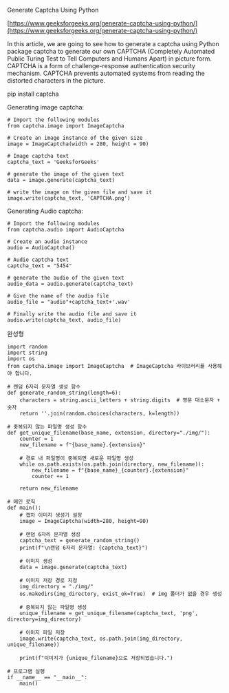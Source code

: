 
Generate Captcha Using Python

[https://www.geeksforgeeks.org/generate-captcha-using-python/](https://www.geeksforgeeks.org/generate-captcha-using-python/)


In this article, we are going to see how to generate a captcha using Python package captcha to generate our own CAPTCHA (Completely Automated Public Turing Test to Tell Computers and Humans Apart) in picture form. CAPTCHA is a form of challenge-response authentication security mechanism. CAPTCHA prevents automated systems from reading the distorted characters in the picture.



pip install captcha



Generating image captcha: 

    # Import the following modules
    from captcha.image import ImageCaptcha
     
    # Create an image instance of the given size
    image = ImageCaptcha(width = 280, height = 90)
     
    # Image captcha text
    captcha_text = 'GeeksforGeeks' 
     
    # generate the image of the given text
    data = image.generate(captcha_text)  
     
    # write the image on the given file and save it
    image.write(captcha_text, 'CAPTCHA.png')

Generating Audio captcha:

    # Import the following modules
    from captcha.audio import AudioCaptcha
    
    # Create an audio instance
    audio = AudioCaptcha() 
    
    # Audio captcha text
    captcha_text = "5454"
    
    # generate the audio of the given text
    audio_data = audio.generate(captcha_text)
    
    # Give the name of the audio file
    audio_file = "audio"+captcha_text+'.wav'
    
    # Finally write the audio file and save it
    audio.write(captcha_text, audio_file)


완성형
    
    import random
    import string
    import os
    from captcha.image import ImageCaptcha  # ImageCaptcha 라이브러리를 사용해야 합니다.
    
    # 랜덤 6자리 문자열 생성 함수
    def generate_random_string(length=6):
        characters = string.ascii_letters + string.digits  # 영문 대소문자 + 숫자
        return ''.join(random.choices(characters, k=length))
    
    # 중복되지 않는 파일명 생성 함수
    def get_unique_filename(base_name, extension, directory="./img/"):
        counter = 1
        new_filename = f"{base_name}.{extension}"
        
        # 경로 내 파일명이 중복되면 새로운 파일명 생성
        while os.path.exists(os.path.join(directory, new_filename)):
            new_filename = f"{base_name}_{counter}.{extension}"
            counter += 1
        
        return new_filename
    
    # 메인 로직
    def main():
        # 캡차 이미지 생성기 설정
        image = ImageCaptcha(width=280, height=90)
    
        # 랜덤 6자리 문자열 생성
        captcha_text = generate_random_string()
        print(f"\n랜덤 6자리 문자열: {captcha_text}")
    
        # 이미지 생성
        data = image.generate(captcha_text)
    
        # 이미지 저장 경로 지정
        img_directory = "./img/"
        os.makedirs(img_directory, exist_ok=True)  # img 폴더가 없을 경우 생성
    
        # 중복되지 않는 파일명 생성
        unique_filename = get_unique_filename(captcha_text, 'png', directory=img_directory)
    
        # 이미지 파일 저장
        image.write(captcha_text, os.path.join(img_directory, unique_filename))
    
        print(f"이미지가 {unique_filename}으로 저장되었습니다.")
    
    # 프로그램 실행
    if __name__ == "__main__":
        main()


















